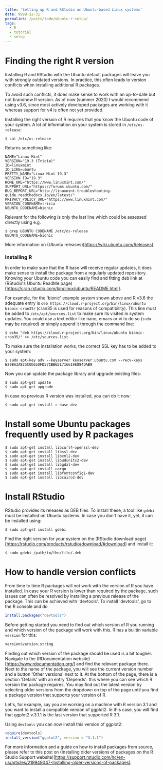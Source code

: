 ```yaml
---
title: 'Setting up R and RStudio on Ubuntu-based Linux systems'
date: 9999-12-31
permalink: /posts/todo/ubuntu-r-setup/
tags:
  - R
  - tutorial
  - setup
---
```


# Finding the right R version
Installing R and RStudio with the Ubuntu default packages will leave you with strongly outdated versions. In practice, this often leads to version conflicts when installing additional R packages.

To avoid such conflicts, it does make sense to work with an up-to-date but not brandnew R version. As of now (summer 2020) I would recommend using v3.6, since most actively developed packages are working with it whereas support for v4 is often not yet provided.

Installing the right version of R requires that you know the Ubuntu code of your system. A lot of information on your system is stored in `/etc/os-release`: 
```console
$ cat /etc/os-release
```
Returns something like:

```console
NAME="Linux Mint"
VERSION="19.3 (Tricia)"
ID=linuxmint
ID_LIKE=ubuntu
PRETTY_NAME="Linux Mint 19.3"
VERSION_ID="19.3"
HOME_URL="https://www.linuxmint.com/"
SUPPORT_URL="https://forums.ubuntu.com/"
BUG_REPORT_URL="http://linuxmint-troubleshooting-guide.readthedocs.io/en/latest/"
PRIVACY_POLICY_URL="https://www.linuxmint.com/"
VERSION_CODENAME=tricia
UBUNTU_CODENAME=bionic
```

Relevant for the following is only the last line which could be assessed directly using e.g.
```console
$ grep UBUNTU_CODENAME /etc/os-release
UBUNTU_CODENAME=bionic
```

More information on (Ubuntu releases)[https://wiki.ubuntu.com/Releases]. 


### Installing R
In order to make sure that the R base will receive regular updates, it does make sense to install the package from a regularly updated repository.
Knowing your Ubuntu code you can easily find and fitting deb link at (RStudio's Ubuntu ReadMe page)[https://cran.rstudio.com/bin/linux/ubuntu/README.html].

For example, for the 'bionic' example system shown above and R v3.6 the adequate entry is `deb https://cloud.r-project.org/bin/linux/ubuntu bionic-cran35/` (cran35 is used for reasons of compatibility). This line must be added to `/etc/apt/sources.list` to make sure its visited in system updates. You could use a text editor like nano, emacs or vi to do so (`sudo` may be required) or simply append it through the command line:
```console
$ echo "deb https://cloud.r-project.org/bin/linux/ubuntu bionic-cran35/" >> /etc/sources.list
```

To make sure the installation works, the correct SSL key has to be added to your system:
```console
$ sudo apt-key adv --keyserver keyserver.ubuntu.com --recv-keys E298A3A825C0D65DFD57CBB651716619E084DAB9
```

Now you can update the package library and upgrade existing files:
```console
$ sudo apt-get update
$ sudo apt-get upgrade
```

In case no previous R version was installed, you can do it now:
```console
$ sudo apt-get install r-base-dev
```


# Install some Ubuntu packages frequently used by R packages

```console
$ sudo apt-get install libcurl4-openssl-dev
$ sudo apt-get install libssl-dev
$ sudo apt-get install libxml2-dev
$ sudo apt-get install libudunits2-dev
$ sudo apt-get install libgdal-dev
$ sudo apt-get install cargo
$ sudo apt-get install libfontconfig1-dev
$ sudo apt-get install libcairo2-dev
```

# Install RStudio

RStudio provides its releases as DEB files. To install these, a tool like `gdebi` must be installed on Ubuntu systems. In case you don't have it, yet, it can be installed using:
```console
$ sudo apt-get install gdebi 
```

Find the right version for your system on the (RStudio download page)[https://rstudio.com/products/rstudio/download/#download] and install it:
```console
$ sudo gdebi /path/to/the/file/.deb
```


# How to handle version conflicts
From time to time R packages will not work with the version of R you have installed. In case your R version is lower than required by the package, such issues can often be resolved by installing a previous release of the package. This can be achieved with 'devtools'. To install 'devtools', go to the R console and do
```r
install.packages("devtools")
```
Before getting started you need to find out which version of R you running and which version of the package will work with this.
R has a builtin variable `version` for this:
```r
version$version.string
```
Finding out which version of the package should be used is a bit tougher. Navigate to the (RDocumentation website)[https://www.rdocumentation.org/] and find the relevant package there. Next to the name of the package, you will see the current version number and a button 'Other versions' next to it. At the bottom of the page, there is a section 'Details' with an entry 'Depends': this where you can see which R version the package requires. You may find out the latest version by selecting older versions from the dropdown on top of the page until you find a package version that supports your version of R.

Let's, for example, say you are working on a machine with R version 3.1 and you want to install a compatible version of ggplot2. In this case, you will find that ggplot2 v.3.1.1 is the last version that supported R 3.1.

Using `devtools` you can now install this version of ggplot2:
```r
require(devtools)
install_version("ggplot2", version = "3.1.1")
```

For more information and a guide on how to install packages from source, please refer to this post on (Installing older versions of packages on the R Studio Support website)[https://support.rstudio.com/hc/en-us/articles/219949047-Installing-older-versions-of-packages].


